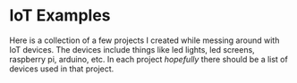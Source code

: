 # IoT Examples

Here is a collection of a few projects I created while messing around with IoT devices. The devices include things like led lights, led screens, raspberry pi, arduino, etc. In each project *hopefully* there should be a list of devices used in that project. 